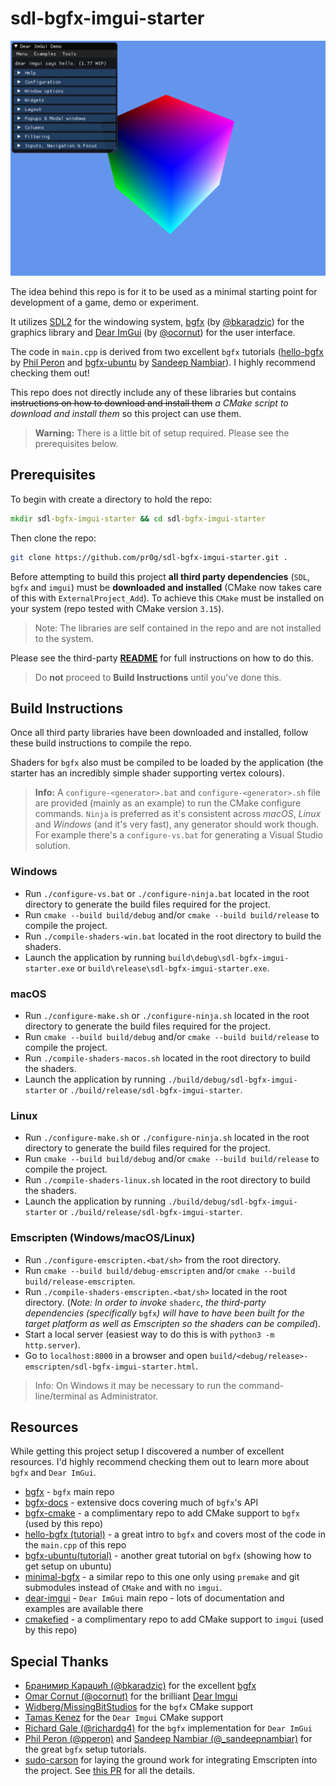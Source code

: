 # sdl-bgfx-imgui-starter

![starter](starter.png)

The idea behind this repo is for it to be used as a minimal starting point for development of a game, demo or experiment.

It utilizes [SDL2](https://www.libsdl.org/index.php) for the windowing system, [bgfx](https://github.com/bkaradzic/bgfx) (by [@bkaradzic](https://twitter.com/bkaradzic)) for the graphics library and [Dear ImGui](https://github.com/ocornut/imgui) (by [@ocornut](https://twitter.com/ocornut)) for the user interface.

The code in `main.cpp` is derived from two excellent `bgfx` tutorials ([hello-bgfx](https://dev.to/pperon/hello-bgfx-4dka) by [Phil Peron](https://twitter.com/pperon) and [bgfx-ubuntu](https://www.sandeepnambiar.com/getting-started-with-bgfx/) by [Sandeep Nambiar](https://twitter.com/_sandeepnambiar)). I highly recommend checking them out!

This repo does not directly include any of these libraries but contains ~~instructions on how to download and install them~~ _a CMake script to download and install them_ so this project can use them.

>__Warning:__ There is a little bit of setup required. Please see the prerequisites below.

## Prerequisites

To begin with create a directory to hold the repo:

```bat
mkdir sdl-bgfx-imgui-starter && cd sdl-bgfx-imgui-starter
```

Then clone the repo:

```bash
git clone https://github.com/pr0g/sdl-bgfx-imgui-starter.git .
```

Before attempting to build this project __all third party dependencies__ (`SDL`, `bgfx` and `imgui`) must be __downloaded and installed__ (CMake now takes care of this with `ExternalProject_Add`). To achieve this `CMake` must be installed on your system (repo tested with CMake version `3.15`).

> Note: The libraries are self contained in the repo and are not installed to the system.

Please see the third-party [__README__](third-party/README.md) for full instructions on how to do this.

> Do __not__ proceed to __Build Instructions__ until you've done this.

## Build Instructions

Once all third party libraries have been downloaded and installed, follow these build instructions to compile the repo.

Shaders for `bgfx` also must be compiled to be loaded by the application (the starter has an incredibly simple shader supporting vertex colours).

> __Info:__ A `configure-<generator>.bat` and `configure-<generator>.sh` file are provided (mainly as an example) to run the CMake configure commands. `Ninja` is preferred as it's consistent across _macOS_, _Linux_ and _Windows_ (and it's very fast), any generator should work though. For example there's a `configure-vs.bat` for generating a Visual Studio solution.

### Windows

- Run `./configure-vs.bat` or `./configure-ninja.bat` located in the root directory to generate the build files required for the project.
- Run `cmake --build build/debug` and/or `cmake --build build/release` to compile the project.
- Run `./compile-shaders-win.bat` located in the root directory to build the shaders.
- Launch the application by running `build\debug\sdl-bgfx-imgui-starter.exe` or `build\release\sdl-bgfx-imgui-starter.exe`.

### macOS

- Run `./configure-make.sh` or `./configure-ninja.sh` located in the root directory to generate the build files required for the project.
- Run `cmake --build build/debug` and/or `cmake --build build/release` to compile the project.
- Run `./compile-shaders-macos.sh` located in the root directory to build the shaders.
- Launch the application by running `./build/debug/sdl-bgfx-imgui-starter` or `./build/release/sdl-bgfx-imgui-starter`.

### Linux

- Run `./configure-make.sh` or `./configure-ninja.sh` located in the root directory to generate the build files required for the project.
- Run `cmake --build build/debug` and/or `cmake --build build/release` to compile the project.
- Run `./compile-shaders-linux.sh` located in the root directory to build the shaders.
- Launch the application by running `./build/debug/sdl-bgfx-imgui-starter` or `./build/release/sdl-bgfx-imgui-starter`.

### Emscripten (Windows/macOS/Linux)

- Run `./configure-emscripten.<bat/sh>` from the root directory.
- Run `cmake --build build/debug-emscripten` and/or `cmake --build build/release-emscripten`.
- Run `./compile-shaders-emscripten.<bat/sh>` located in the root directory. (_Note: In order to invoke_ `shaderc`, _the third-party dependencies (specifically_  `bgfx`_) will have to have been built for the target platform as well as Emscripten so the shaders can be compiled_).
- Start a local server (easiest way to do this is with `python3 -m http.server`).
- Go to `localhost:8000` in a browser and open `build/<debug/release>-emscripten/sdl-bgfx-imgui-starter.html`.

> Info: On Windows it may be necessary to run the command-line/terminal as Administrator.

## Resources

While getting this project setup I discovered a number of excellent resources. I'd highly recommend checking them out to learn more about `bgfx` and `Dear ImGui`.

- [bgfx](https://github.com/bkaradzic/bgfx) - `bgfx` main repo
- [bgfx-docs](https://bkaradzic.github.io/bgfx/index.html) - extensive docs covering much of `bgfx`'s API
- [bgfx-cmake](https://github.com/widberg/bgfx.cmake) - a complimentary repo to add CMake support to `bgfx` (used by this repo)
- [hello-bgfx (tutorial)](https://dev.to/pperon/hello-bgfx-4dka) - a great intro to `bgfx` and covers most of the code in the `main.cpp` of this repo
- [bgfx-ubuntu(tutorial)](https://www.sandeepnambiar.com/getting-started-with-bgfx/) - another great tutorial on `bgfx` (showing how to get setup on ubuntu)
- [minimal-bgfx](https://github.com/jpcy/bgfx-minimal-example) - a similar repo to this one only using `premake` and git submodules instead of `CMake` and with no `imgui`.
- [dear-imgui](https://github.com/ocornut/imgui) - `Dear ImGui` main repo - lots of documentation and examples are available there
- [cmakefied](https://github.com/tamaskenez/cmakefied) - a complimentary repo to add CMake support to `imgui` (used by this repo)

## Special Thanks

- [Бранимир Караџић (@bkaradzic)](https://twitter.com/bkaradzic) for the excellent [bgfx](https://github.com/bkaradzic/bgfx)
- [Omar Cornut (@ocornut)](https://twitter.com/ocornut) for the brilliant [Dear Imgui](https://github.com/ocornut/imgui)
- [Widberg/MissingBitStudios](https://github.com/widberg) for the `bgfx` CMake support
- [Tamas Kenez](https://github.com/tamaskenez) for the `Dear Imgui` CMake support
- [Richard Gale (@richardg4)](https://twitter.com/richardg4) for the `bgfx` implementation for `Dear ImGui`
- [Phil Peron (@pperon)](https://twitter.com/pperon) and [Sandeep Nambiar (@_sandeepnambiar)](https://twitter.com/_sandeepnambiar) for the great `bgfx` setup tutorials.
- [sudo-carson](https://github.com/sudo-carson) for laying the ground work for integrating Emscripten into the project. See [this PR](https://github.com/pr0g/sdl-bgfx-imgui-starter/pull/8) for all the details.
